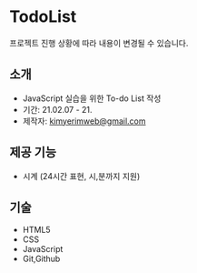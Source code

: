 # TodoList

프로젝트 진행 상황에 따라 내용이 변경될 수 있습니다.

## 소개

- JavaScript 실습을 위한 To-do List 작성
- 기간: 21.02.07 - 21.
- 제작자: kimyerimweb@gmail.com

## 제공 기능

- 시계 (24시간 표현, 시,분까지 지원)

## 기술

- HTML5
- CSS
- JavaScript
- Git,Github

